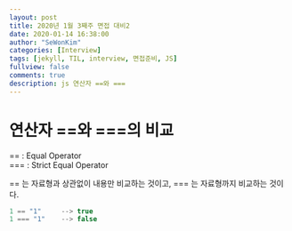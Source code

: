 ```yaml
---
layout: post
title: 2020년 1월 3째주 면접 대비2 
date: 2020-01-14 16:38:00
author: "SeWonKim"
categories: [Interview]
tags: [jekyll, TIL, interview, 면접준비, JS]
fullview: false
comments: true
description: js 연산자 ==와 ===
---
```


# 연산자 ==와 ===의 비교

== : Equal Operator     
=== : Strict Equal Operator

== 는 자료형과 상관없이 내용만 비교하는 것이고, === 는 자료형까지 비교하는 것이다.

```javascript
1 == "1"     --> true
1 === "1"    --> false
```